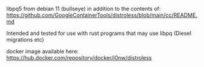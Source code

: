 libpq5 from debian 11 (bullseye) in addition to the contents of: https://github.com/GoogleContainerTools/distroless/blob/main/cc/README.md

Intended and tested for use with rust programs that may use libpq (Diesel migrations etc)

docker image available here: https://hub.docker.com/repository/docker/i0nw/distroless
